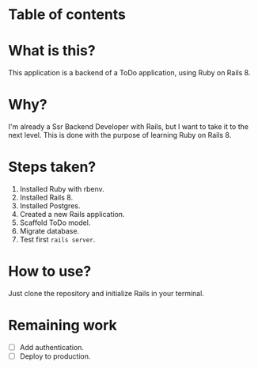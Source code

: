 # Table of contents

# What is this?
This application is a backend of a ToDo application, using Ruby on Rails 8.

# Why?
I'm already a Ssr Backend Developer with Rails, but I want to take it to the next level. This is done with the purpose of learning Ruby on Rails 8.

# Steps taken?
1. Installed Ruby with rbenv.
2. Installed Rails 8.
3. Installed Postgres.
4. Created a new Rails application.
5. Scaffold ToDo model.
6. Migrate database.
7. Test first `rails server`.

# How to use?
Just clone the repository and initialize Rails in your terminal.

# Remaining work
- [ ] Add authentication.
- [ ] Deploy to production.